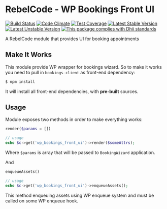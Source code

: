 # RebelCode - WP Bookings Front UI

[![Build Status](https://travis-ci.org/RebelCode/wp-bookings-front-ui.svg?branch=develop)](https://travis-ci.org/rebelcode/wp-bookings-front-ui)
[![Code Climate](https://codeclimate.com/github/RebelCode/wp-bookings-front-ui/badges/gpa.svg)](https://codeclimate.com/github/RebelCode/wp-bookings-front-ui)
[![Test Coverage](https://codeclimate.com/github/RebelCode/wp-bookings-front-ui/badges/coverage.svg)](https://codeclimate.com/github/RebelCode/wp-bookings-front-ui/coverage)
[![Latest Stable Version](https://poser.pugx.org/rebelcode/wp-bookings-front-ui/version)](https://packagist.org/packages/rebelcode/wp-bookings-front-ui)
[![Latest Unstable Version](https://poser.pugx.org/rebelcode/wp-bookings-front-ui/v/unstable)](https://packagist.org/packages/rebelcode/wp-bookings-front-ui)
[![This package complies with Dhii standards](https://img.shields.io/badge/Dhii-Compliant-green.svg?style=flat-square)][Dhii]

A RebelCode module that provides UI for booking appointments

[Dhii]: https://github.com/Dhii/dhii

## Make It Works

This module provide WP wrapper for bookings wizard. So to make it works you need to pull in `bookings-client` as front-end dependency:
```bash
$ npm install
```
It will install all front-end dependencies, with **pre-built** sources.

## Usage

Module exposes two methods in order to make everything works:
```php
render($params = [])

// usage
echo $c->get('wp_bookings_front_ui')->render($someAttrs);
```
Where `$params` is array that will be passed to `BookingWizard` application.

And
```php
enqueueAssets()

// usage
echo $c->get('wp_bookings_front_ui')->enqueueAssets();
```
This method enqueuing assets using WP enqueue system and must be called on some WP enqueue hook.
